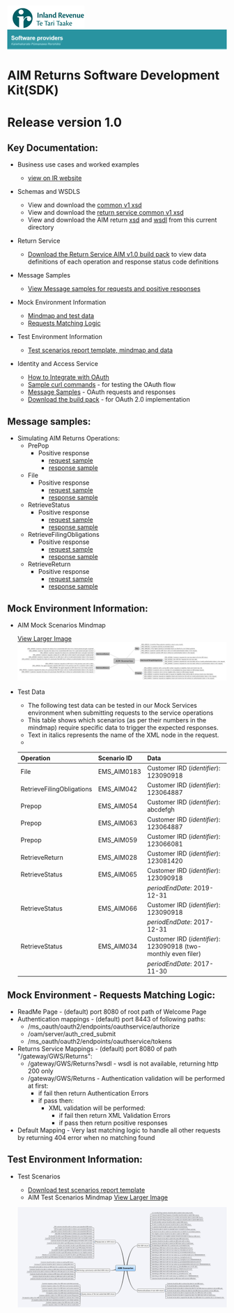 ![IRD logo](../../../Images/IRlogo.gif)
![Software Dev](../../../Images/SoftwareDev.png)

AIM Returns Software Development Kit(SDK)
===============================================

# Release version 1.0

Key Documentation:
-------------

- Business use cases and worked examples
	- [view on IR website](https://www.ird.govt.nz/resources/5/0/50d56274-2a12-46ac-a9e3-a4a84d3f47bc/aim-business-use-cases-worked-examples.pdf)
	
- Schemas and WSDLS
	- View and download the [common v1 xsd](../../../Schema%20-%20Common/)
	- View and download the [return service common v1 xsd](../../../Service%20-%20Return/Latest/)
	- View and download the AIM return [xsd](ReturnAIM.v1.xsd) and [wsdl](ReturnsAIMDevWsdl.v1.wsdl) from this current directory
	
- Return Service 
	- [Download the Return Service AIM v1.0 build pack](../../../Service%20-%20Return/Archive/Gateway%20Services%20Build%20Pack%20-%20Return%20Service%20-%20AIM%20v1.0.pdf) to view data definitions of each operation and response status code definitions

- Message Samples
    - [View Message samples for requests and positive responses](#message-samples)		
	
- Mock Environment Information
	- [Mindmap and test data](#mock-environment-information)
	- [Requests Matching Logic](#mock-environment-requests-matching-logic)
	
- Test Environment Information
	- [Test scenarios report template, mindmap and data](#test-environment-information)
	
- Identity and Access Service
	- [How to Integrate with OAuth](../../../Service%20-%20Identity%20and%20Access/Latest/OAuth%20Authentication%20-%20How%20to%20Integrate.md)
	- [Sample curl commands](../../../Service%20-%20Identity%20and%20Access/Latest/OAuth%20Authentication%20-%20How%20to%20Integrate.md) - for testing the OAuth flow
	- [Message Samples](../../../Service%20-%20Identity%20and%20Access/Latest/) - OAuth requests and responses
	- [Download the build pack](../../../Service%20-%20Identity%20and%20Access/Latest/Build%20pack%20-%20Identity%20and%20Access%20Services.pdf) - for OAuth 2.0 implementation   


Message samples:
-----------------

- Simulating AIM Returns Operations:
    - PrePop
        - Positive response
            - [request sample](sample%20messages/body-aim-returnprepop-request.xml)
            - [response sample](sample%20messages/body-aim-returnprepop-response.xml)
    - File
        - Positive response
            - [request sample](sample%20messages/body-aim-returnfile-request.xml)
            - [response sample](sample%20messages/body-aim-returnfile-response.xml)
    - RetrieveStatus
        - Positive response
            - [request sample](sample%20messages/body-aim-returnstatus-request.xml)
            - [response sample](sample%20messages/body-aim-returnstatus-response.xml)
    - RetrieveFilingObligations
        - Positive response
            - [request sample](sample%20messages/body-aim-filingobligation-request.xml)
            - [response sample](sample%20messages/body-aim-filingobligation-response.xml)
    - RetrieveReturn
        - Positive response
            - [request sample](sample%20messages/body-aim-retrievereturn-request.xml)
            - [response sample](sample%20messages/body-aim-retrievereturn-response.xml)

Mock Environment Information:
-----------------

- AIM Mock Scenarios Mindmap
	
	[View Larger Image](../../images/AIM_Mock_Scenarios_Mindmap.png)
	![Mock Scenarios](../../images/AIM_Mock_Scenarios_Mindmap.png)

- Test Data
	- The following test data can be tested in our Mock Services environment when submitting requests to the service operations
	- This table shows which scenarios (as per their numbers in the mindmap) require specific data to trigger the expected responses. 
	- Text in italics represents the name of the XML node in the request.
	-
	
	Operation | Scenario ID | Data
	--- | --- | ---
	File | EMS_AIM0183 | Customer IRD (*identifier*): 123090918
	RetrieveFilingObligations | EMS_AIM042 | Customer IRD (*identifier*): 123064887 
	Prepop | EMS_AIM054 | Customer IRD (*identifier*): abcdefgh 
	Prepop | EMS_AIM063 | Customer IRD (*identifier*): 123064887 
	Prepop | EMS_AIM059 | Customer IRD (*identifier*): 123066081 
	RetrieveReturn | EMS_AIM028 | Customer IRD (*identifier*): 123081420 
	RetrieveStatus | EMS_AIM065 | Customer IRD (*identifier*): 123090918 
	 | | | *periodEndDate*: 2019-12-31 
	RetrieveStatus | EMS_AIM066 | Customer IRD (*identifier*): 123090918
	 | | | *periodEndDate*: 2017-12-31 
	RetrieveStatus | EMS_AIM034 | Customer IRD (*identifier*): 123090918 (two-monthly even filer)
	 | | | *periodEndDate*: 2017-11-30 

            
Mock Environment - Requests Matching Logic:
-----------------

- ReadMe Page - (default) port 8080 of root path of Welcome Page
- Authentication mappings - (default) port 8443 of following paths:
	- /ms_oauth/oauth2/endpoints/oauthservice/authorize
	- /oam/server/auth_cred_submit
	- /ms_oauth/oauth2/endpoints/oauthservice/tokens
- Returns Service Mappings - (default) port 8080 of path "/gateway/GWS/Returns":
	- /gateway/GWS/Returns?wsdl - wsdl is not available, returning http 200 only
	- /gateway/GWS/Returns - Authentication validation will be performed at first:
		- if fail then return Authentication Errors
		- if pass then:
			- XML validation will be performed:
				- if fail then return XML Validation Errors
				- if pass then return positive responses
- Default Mapping - Very last matching logic to handle all other requests by returning 404 error when no matching found


Test Environment Information:
-----------------

- Test Scenarios
	- [Download test scenarios report template](AIM%20-%20Return%20Sevice%20-%20Test%20Report%20Template.docx)
	- AIM Test Scenarios Mindmap [View Larger Image](../../images/AIM_Test_Scenarios_Mindmap.png)
	
	![Test Scenarios](../../images/AIM_Test_Scenarios_Mindmap.png)
